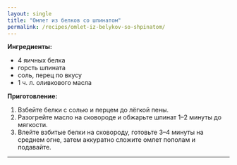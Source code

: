 ```yaml
---
layout: single
title: "Омлет из белков со шпинатом"
permalink: /recipes/omlet-iz-belykov-so-shpinatom/
---
```


**Ингредиенты:**
- 4 яичных белка  
- горсть шпината  
- соль, перец по вкусу  
- 1 ч. л. оливкового масла  

**Приготовление:**
1. Взбейте белки с солью и перцем до лёгкой пены.  
2. Разогрейте масло на сковороде и обжарьте шпинат 1–2 минуты до мягкости.  
3. Влейте взбитые белки на сковороду, готовьте 3–4 минуты на среднем огне, затем аккуратно сложите омлет пополам и подавайте.  

---
